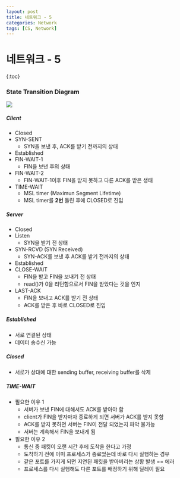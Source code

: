 ```yaml
---
layout: post
title: 네트워크 - 5
categories: Network
tags: [CS, Network]
---
```


# 네트워크 - 5

{:toc}

### State Transition Diagram

<img src="https://github.com/L-Hyun/L-Hyun.github.io/blob/main/assets/Network/5-1.png?raw=true"/>

##### Client

- Closed
- SYN-SENT
  - SYN을 보낸 후, ACK를 받기 전까지의 상태
- Established
- FIN-WAIT-1
  - FIN을 보낸 후의 상태
- FIN-WAIT-2
  - FIN-WAIT-1이후 FIN을 받지 못하고 다른 ACK를 받은 생태
- TIME-WAIT
  - MSL timer (Maximun Segment Lifetime)
  - MSL timer를 **2번** 돌린 후에 CLOSED로 진입

##### Server

- Closed
- Listen
  - SYN을 받기 전 상태
- SYN-RCVD (SYN Received)
  - SYN-ACK를 보낸 후 ACK를 받기 전까지의 상태
- Established
- CLOSE-WAIT
  - FIN을 받고 FIN을 보내기 전 상태
  - read()가 0을 리턴함으로서 FIN을 받았다는 것을 인지
- LAST-ACK
  - FIN을 보내고 ACK를 받기 전 상태
  - ACK를 받은 후 바로 CLOSED로 진입

##### Established

- 서로 연결된 상태
- 데이터 송수신 가능

##### Closed

- 서로가 상대에 대한 sending buffer, receiving buffer를 삭제

##### TIME-WAIT

- 필요한 이유 1
  - 서버가 보낸 FIN에 대해서도 ACK를 받아야 함
  - client가 FIN을 받자마자 종료하게 되면 서버가 ACK를 받지 못함
  - ACK를 받지 못하면 서버는 FIN이 전달 되었는지 파악 불가능
  - 서버는 계속해서 FIN을 보내게 됨
- 필요한 이유 2
  - 통신 중 패킷이 오랜 시간 후에 도착을 한다고 가정
  - 도착하기 전에 이미 프로세스가 종료었는데 바로 다시 실행하는 경우
  - 같은 포트를 가지게 되면 지연된 패킷을 받아버리는 상황 발생 == 에러
  - 프로세스를 다시 실행해도 다른 포트를 배정하기 위해 딜레이 필요
